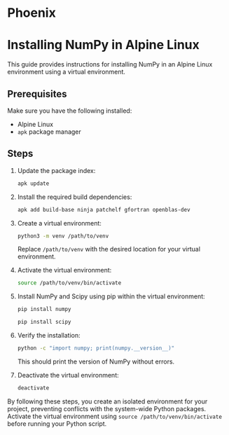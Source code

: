 # Phoenix

# Installing NumPy in Alpine Linux

This guide provides instructions for installing NumPy in an Alpine Linux environment using a virtual environment.

## Prerequisites

Make sure you have the following installed:
- Alpine Linux
- `apk` package manager

## Steps

1. Update the package index:

    ```bash
    apk update
    ```

2. Install the required build dependencies:

    ```bash
    apk add build-base ninja patchelf gfortran openblas-dev


    ```

3. Create a virtual environment:

    ```bash
    python3 -m venv /path/to/venv
    ```

    Replace `/path/to/venv` with the desired location for your virtual environment.

4. Activate the virtual environment:

    ```bash
    source /path/to/venv/bin/activate

    ```

5. Install NumPy and Scipy using pip within the virtual environment:

    ```bash
    pip install numpy
    ```

    ```bash
    pip install scipy
    ```

6. Verify the installation:

    ```bash
    python -c "import numpy; print(numpy.__version__)"
    ```

    This should print the version of NumPy without errors.

7. Deactivate the virtual environment:

    ```bash
    deactivate
    ```

By following these steps, you create an isolated environment for your project, preventing conflicts with the system-wide Python packages. Activate the virtual environment using `source /path/to/venv/bin/activate` before running your Python script.



